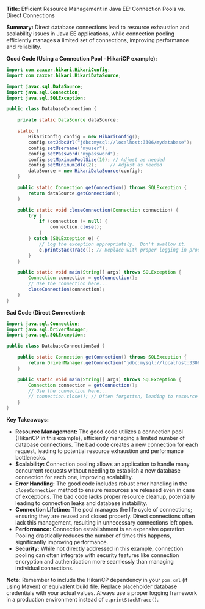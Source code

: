 **Title:** Efficient Resource Management in Java EE: Connection Pools vs. Direct Connections

**Summary:**  Direct database connections lead to resource exhaustion and scalability issues in Java EE applications, while connection pooling efficiently manages a limited set of connections, improving performance and reliability.

**Good Code (Using a Connection Pool - HikariCP example):**

```java
import com.zaxxer.hikari.HikariConfig;
import com.zaxxer.hikari.HikariDataSource;

import javax.sql.DataSource;
import java.sql.Connection;
import java.sql.SQLException;

public class DatabaseConnection {

    private static DataSource dataSource;

    static {
        HikariConfig config = new HikariConfig();
        config.setJdbcUrl("jdbc:mysql://localhost:3306/mydatabase");
        config.setUsername("myuser");
        config.setPassword("mypassword");
        config.setMaximumPoolSize(10); // Adjust as needed
        config.setMinimumIdle(2);     // Adjust as needed
        dataSource = new HikariDataSource(config);
    }

    public static Connection getConnection() throws SQLException {
        return dataSource.getConnection();
    }

    public static void closeConnection(Connection connection) {
        try {
            if (connection != null) {
                connection.close();
            }
        } catch (SQLException e) {
            // Log the exception appropriately.  Don't swallow it.
            e.printStackTrace(); // Replace with proper logging in production
        }
    }

    public static void main(String[] args) throws SQLException {
        Connection connection = getConnection();
        // Use the connection here...
        closeConnection(connection);
    }
}
```

**Bad Code (Direct Connection):**

```java
import java.sql.Connection;
import java.sql.DriverManager;
import java.sql.SQLException;

public class DatabaseConnectionBad {

    public static Connection getConnection() throws SQLException {
        return DriverManager.getConnection("jdbc:mysql://localhost:3306/mydatabase", "myuser", "mypassword");
    }

    public static void main(String[] args) throws SQLException {
        Connection connection = getConnection();
        // Use the connection here...
        // connection.close(); // Often forgotten, leading to resource leaks.
    }
}
```

**Key Takeaways:**

* **Resource Management:** The good code utilizes a connection pool (HikariCP in this example), efficiently managing a limited number of database connections.  The bad code creates a new connection for each request, leading to potential resource exhaustion and performance bottlenecks.
* **Scalability:** Connection pooling allows an application to handle many concurrent requests without needing to establish a new database connection for each one, improving scalability.
* **Error Handling:** The good code includes robust error handling in the `closeConnection` method to ensure resources are released even in case of exceptions.  The bad code lacks proper resource cleanup, potentially leading to connection leaks and database instability.
* **Connection Lifetime:**  The pool manages the life cycle of connections; ensuring they are reused and closed properly.  Direct connections often lack this management, resulting in unnecessary connections left open.
* **Performance:** Connection establishment is an expensive operation.  Pooling drastically reduces the number of times this happens, significantly improving performance.
* **Security:** While not directly addressed in this example, connection pooling can often integrate with security features like connection encryption and authentication more seamlessly than managing individual connections.


**Note:**  Remember to include the HikariCP dependency in your `pom.xml` (if using Maven) or equivalent build file.  Replace placeholder database credentials with your actual values.  Always use a proper logging framework in a production environment instead of `e.printStackTrace()`.

